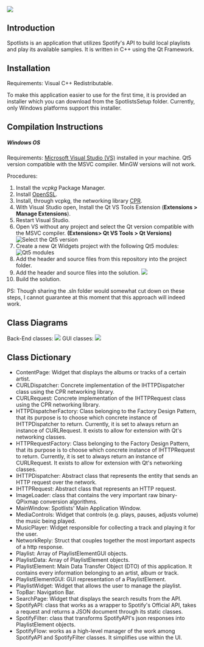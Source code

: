 ![](https://imgur.com/OxkEniC.png)
##  Introduction
Spotlists is an application that utilizes Spotify's API to build local playlists and play its available samples. It is written in C++ using the Qt Framework.
## Installation
Requirements: Visual C++ Redistributable.

To make this application easier to use for the first time, it is provided an installer which you can download from the SpotlistsSetup folder. Currently, only Windows platforms support this installer.
## **Compilation Instructions**
##### Windows OS
Requirements: 
[Microsoft Visual Studio (VS)](https://visualstudio.microsoft.com/pt-br/downloads/ "Visual Studio") installed in your machine.
Qt5 version compatible with the MSVC compiler. MinGW versions will not work.

Procedures:
1.	Install the *vcpkg* Package Manager.
2.	Install [OpenSSL](https://slproweb.com/products/Win32OpenSSL.html "OpenSSL").
3.	Install, through vcpkg, the networking library [CPR](https://github.com/whoshuu/cpr "CPR").
4.	With Visual Studio open, Install the Qt VS Tools Extension (**Extensions > Manage Extensions**).
5.	Restart Visual Studio.
6.	Open VS without any project and select the Qt version compatible with the MSVC compiler. **(Extensions> Qt VS Tools > Qt Versions)**
![Select the Qt5 version](https://imgur.com/Jedg1Xu.png)
7.	Create a new Qt Widgets project with the following Qt5 modules:
![Qt5 modules](https://imgur.com/PJHa0hC.png "Qt5 modules")
8.	Add the header and source files from this repository into the project folder.
9.	Add the header and source files into the solution.
![](https://imgur.com/WWZ4lAr.png)
10. Build the solution.

PS: Though sharing the .sln folder would somewhat cut down on these steps, I cannot guarantee at this moment that this approach will indeed work.

## Class Diagrams
Back-End classes:
![](https://imgur.com/AiNyZJW.png)
GUI classes:
![](https://imgur.com/hHdLBxQ.png)

## Class Dictionary
- ContentPage: Widget that displays the albums or tracks of a certain artist.
- CURLDispatcher: Concrete implementation of the IHTTPDispatcher class using the CPR networking library.
- CURLRequest: Concrete implementation of the IHTTPRequest class using the CPR networking library.
- HTTPDispatcherFactory: Class belonging to the Factory Design Pattern, that its purpose is to choose which concrete instance of IHTTPDispatcher to return. Currently, it is set to always return an instance of CURLRequest. It exists to allow for extension with Qt's networking classes.
- HTTPRequestFactory: Class belonging to the Factory Design Pattern, that its purpose is to choose which concrete instance of IHTTPRequest to return. Currently, it is set to always return an instance of CURLRequest. It exists to allow for extension with Qt's networking classes.
- IHTTPDispatcher: Abstract class that represents the entity that sends an HTTP request over the network.
- IHTTPRequest: Abstract class that represents an HTTP request.
- ImageLoader: class that contains the very important raw binary-QPixmap conversion algorithms.
- MainWindow: Spotlists' Main Application Window.
- MediaControls: Widget that controls (e.g. plays, pauses, adjusts volume) the music being played.
- MusicPlayer: Widget responsible for collecting a track and playing it for the user.
- NetworkReply: Struct that couples together the most important aspects of a http response.
- Playlist: Array of PlaylistElementGUI objects.
- PlaylistData: Array of PlaylistElement objects.
- PlaylistElement: Main Data Transfer Object (DTO) of this application. It contains every information belonging to an artist, album or track.
- PlaylistElementGUI: GUI representation of a PlaylistElement.
- PlaylistWidget:  Widget that allows the user to manage the playlist.
- TopBar: Navigation Bar.
- SearchPage: Widget that displays the search results from the API.
- SpotifyAPI: class that works as a wrapper to Spotify's Official API, takes a request and returns a JSON document through its static classes.
- SpotifyFilter: class that transforms SpotifyAPI's json responses into PlaylistElement objects.
- SpotifyFlow: works as a high-level manager of the work among SpotifyAPI and SpotifyFilter classes. It simplifies use within the UI.
